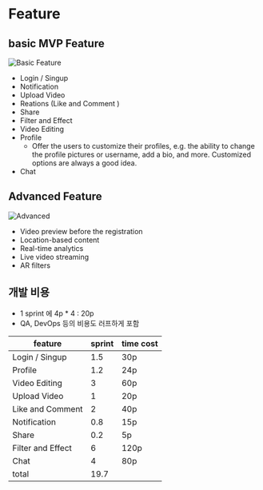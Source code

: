
# Feature
## basic MVP Feature

![Basic Feature](https://www.cleveroad.com/images/article-previews/a989d1eac10cb36b1405c0964c5df11adf8ef748cc78f1795401aef45e3df7f2.png)

- Login / Singup
- Notification
- Upload Video
- Reations (Like and Comment )
- Share
- Filter and Effect
- Video Editing
- Profile
	- Offer the users to customize their profiles, e.g. the ability to change the profile pictures or username, add a bio, and more. Customized options are always a good idea.
- Chat
## Advanced Feature
![Advanced](https://www.cleveroad.com/images/article-previews/9bc547db3fd6463d401de52339b0628f97d66603440f55a2b126e5bfd807a144.png)

- Video preview before the registration
- Location-based content
- Real-time analytics
- Live video streaming
- AR filters


## 개발 비용
- 1 sprint 에 4p * 4  : 20p
- QA, DevOps 등의 비용도 러프하게 포함

| feature           | sprint | time cost |
| ----------------- | ------ | --------- |
| Login / Singup    | 1.5    | 30p       |
| Profile           | 1.2    | 24p       |
| Video Editing     | 3      | 60p       |
| Upload Video      | 1      | 20p       |
| Like and Comment  | 2      | 40p       |
| Notification      | 0.8    | 15p       |
| Share             | 0.2    | 5p        |
| Filter and Effect | 6      | 120p      |
| Chat              | 4      | 80p       |
| total             | 19.7   |           |
